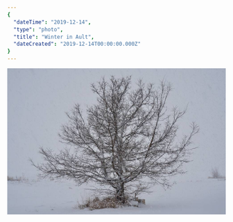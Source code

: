 ```yaml
---
{
  "dateTime": "2019-12-14",
  "type": "photo",
  "title": "Winter in Ault",
  "dateCreated": "2019-12-14T00:00:00.000Z"
}
---
```

![Winter in Ault][wa]

[wa]: /img/20191214-winter-in-ault.jpg